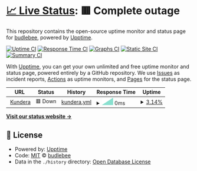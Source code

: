 # [📈 Live Status](https://budlebee.github.io/upptime-kundera): <!--live status--> **🟥 Complete outage**

This repository contains the open-source uptime monitor and status page for [budlebee](https://budlebee.wordpress.com), powered by [Upptime](https://github.com/upptime/upptime).

[![Uptime CI](https://github.com/budlebee/upptime-kundera/workflows/Uptime%20CI/badge.svg)](https://github.com/budlebee/upptime-kundera/actions?query=workflow%3A%22Uptime+CI%22)
[![Response Time CI](https://github.com/budlebee/upptime-kundera/workflows/Response%20Time%20CI/badge.svg)](https://github.com/budlebee/upptime-kundera/actions?query=workflow%3A%22Response+Time+CI%22)
[![Graphs CI](https://github.com/budlebee/upptime-kundera/workflows/Graphs%20CI/badge.svg)](https://github.com/budlebee/upptime-kundera/actions?query=workflow%3A%22Graphs+CI%22)
[![Static Site CI](https://github.com/budlebee/upptime-kundera/workflows/Static%20Site%20CI/badge.svg)](https://github.com/budlebee/upptime-kundera/actions?query=workflow%3A%22Static+Site+CI%22)
[![Summary CI](https://github.com/budlebee/upptime-kundera/workflows/Summary%20CI/badge.svg)](https://github.com/budlebee/upptime-kundera/actions?query=workflow%3A%22Summary+CI%22)

With [Upptime](https://upptime.js.org), you can get your own unlimited and free uptime monitor and status page, powered entirely by a GitHub repository. We use [Issues](https://github.com/budlebee/upptime-kundera/issues) as incident reports, [Actions](https://github.com/budlebee/upptime-kundera/actions) as uptime monitors, and [Pages](https://budlebee.github.io/upptime-kundera) for the status page.

<!--start: status pages-->
<!-- This summary is generated by Upptime (https://github.com/upptime/upptime) -->
<!-- Do not edit this manually, your changes will be overwritten -->
<!-- prettier-ignore -->
| URL | Status | History | Response Time | Uptime |
| --- | ------ | ------- | ------------- | ------ |
| <img alt="" src="https://icons.duckduckgo.com/ip3/kundera.so.ico" height="13"> [Kundera](https://kundera.so) | 🟥 Down | [kundera.yml](https://github.com/budlebee/upptime-kundera/commits/HEAD/history/kundera.yml) | <details><summary><img alt="Response time graph" src="./graphs/kundera/response-time-week.png" height="20"> 0ms</summary><br><a href="https://budlebee.github.io/upptime-kundera/history/kundera"><img alt="Response time 231" src="https://img.shields.io/endpoint?url=https%3A%2F%2Fraw.githubusercontent.com%2Fbudlebee%2Fupptime-kundera%2FHEAD%2Fapi%2Fkundera%2Fresponse-time.json"></a><br><a href="https://budlebee.github.io/upptime-kundera/history/kundera"><img alt="24-hour response time 0" src="https://img.shields.io/endpoint?url=https%3A%2F%2Fraw.githubusercontent.com%2Fbudlebee%2Fupptime-kundera%2FHEAD%2Fapi%2Fkundera%2Fresponse-time-day.json"></a><br><a href="https://budlebee.github.io/upptime-kundera/history/kundera"><img alt="7-day response time 0" src="https://img.shields.io/endpoint?url=https%3A%2F%2Fraw.githubusercontent.com%2Fbudlebee%2Fupptime-kundera%2FHEAD%2Fapi%2Fkundera%2Fresponse-time-week.json"></a><br><a href="https://budlebee.github.io/upptime-kundera/history/kundera"><img alt="30-day response time 539" src="https://img.shields.io/endpoint?url=https%3A%2F%2Fraw.githubusercontent.com%2Fbudlebee%2Fupptime-kundera%2FHEAD%2Fapi%2Fkundera%2Fresponse-time-month.json"></a><br><a href="https://budlebee.github.io/upptime-kundera/history/kundera"><img alt="1-year response time 255" src="https://img.shields.io/endpoint?url=https%3A%2F%2Fraw.githubusercontent.com%2Fbudlebee%2Fupptime-kundera%2FHEAD%2Fapi%2Fkundera%2Fresponse-time-year.json"></a></details> | <details><summary><a href="https://budlebee.github.io/upptime-kundera/history/kundera">3.14%</a></summary><a href="https://budlebee.github.io/upptime-kundera/history/kundera"><img alt="All-time uptime 99.23%" src="https://img.shields.io/endpoint?url=https%3A%2F%2Fraw.githubusercontent.com%2Fbudlebee%2Fupptime-kundera%2FHEAD%2Fapi%2Fkundera%2Fuptime.json"></a><br><a href="https://budlebee.github.io/upptime-kundera/history/kundera"><img alt="24-hour uptime 0.00%" src="https://img.shields.io/endpoint?url=https%3A%2F%2Fraw.githubusercontent.com%2Fbudlebee%2Fupptime-kundera%2FHEAD%2Fapi%2Fkundera%2Fuptime-day.json"></a><br><a href="https://budlebee.github.io/upptime-kundera/history/kundera"><img alt="7-day uptime 3.14%" src="https://img.shields.io/endpoint?url=https%3A%2F%2Fraw.githubusercontent.com%2Fbudlebee%2Fupptime-kundera%2FHEAD%2Fapi%2Fkundera%2Fuptime-week.json"></a><br><a href="https://budlebee.github.io/upptime-kundera/history/kundera"><img alt="30-day uptime 77.71%" src="https://img.shields.io/endpoint?url=https%3A%2F%2Fraw.githubusercontent.com%2Fbudlebee%2Fupptime-kundera%2FHEAD%2Fapi%2Fkundera%2Fuptime-month.json"></a><br><a href="https://budlebee.github.io/upptime-kundera/history/kundera"><img alt="1-year uptime 98.14%" src="https://img.shields.io/endpoint?url=https%3A%2F%2Fraw.githubusercontent.com%2Fbudlebee%2Fupptime-kundera%2FHEAD%2Fapi%2Fkundera%2Fuptime-year.json"></a></details>

<!--end: status pages-->

[**Visit our status website →**](https://budlebee.github.io/upptime-kundera)

## 📄 License

- Powered by: [Upptime](https://github.com/upptime/upptime)
- Code: [MIT](./LICENSE) © [budlebee](https://budlebee.wordpress.com)
- Data in the `./history` directory: [Open Database License](https://opendatacommons.org/licenses/odbl/1-0/)

